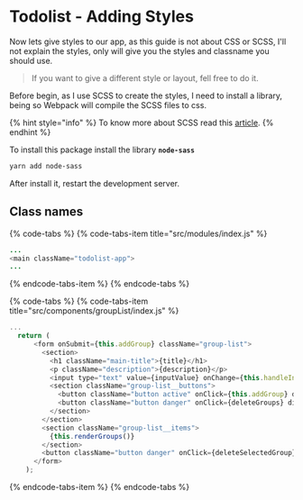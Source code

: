 # Todolist - Adding Styles

Now lets give styles to our app, as this guide is not about CSS or SCSS, I'll not explain the styles, only will give you the styles and classname you should use.

> If you want to give a different style or layout, fell free to do it.

Before begin, as I use SCSS to create the styles, I need to install a library, being so Webpack will compile the SCSS files to css.

{% hint style="info" %}
To know more about SCSS read this [article](https://sass-lang.com/guide).
{% endhint %}

To install this package install the library **`node-sass`**

```bash
yarn add node-sass
```

After install it, restart the development server.

## Class names

{% code-tabs %}
{% code-tabs-item title="src/modules/index.js" %}
```java
...
<main className="todolist-app">
...
```
{% endcode-tabs-item %}
{% endcode-tabs %}

{% code-tabs %}
{% code-tabs-item title="src/components/groupList/index.js" %}
```javascript
...
  return (
      <form onSubmit={this.addGroup} className="group-list">
        <section>
          <h1 className="main-title">{title}</h1>
          <p className="description">{description}</p>
          <input type="text" value={inputValue} onChange={this.handleInput} className="input" />
          <section className="group-list__buttons">
            <button className="button active" onClick={this.addGroup} disabled={isDisableAddButton}>Add</button>
            <button className="button danger" onClick={deleteGroups} disabled={isDisableDeleteAllButton}>Delete all</button>
          </section>
        </section>
        <section className="group-list__items">
          {this.renderGroups()}
        </section>
        <button className="button danger" onClick={deleteSelectedGroup} disabled={isDisableDeleteButton}>Delete Group</button>
      </form>
    );
```
{% endcode-tabs-item %}
{% endcode-tabs %}


